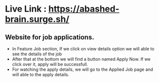 # Live Link : https://abashed-brain.surge.sh/

## Website for job applications.
* In Feature Job section, If we click on view details  option we will able to see the details of the job
* After that at the bottom we will find a button named Apply Now. If we click over it, apply will be successfull.
* For watching the apply details, we will go to the Applied Job page and will able to the apply details.
